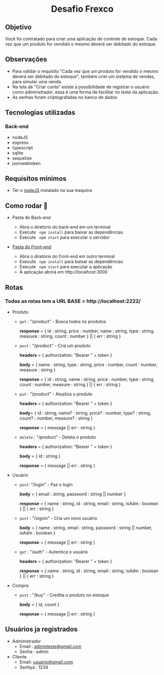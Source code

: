 <h1 align="center">Desafio Frexco</h1>

## Objetivo

Você foi contratado para criar uma aplicação de controle de estoque. Cada vez que um produto for vendido o mesmo deverá ser debitado do estoque.

## Observações

- Para validar o requisito "Cada vez que um produto for vendido o mesmo deverá ser debitado do estoque", também criei um sistema de vendas, para simular uma venda.
- Na tela de "Criar conta" existe a possibilidade de registrar o usuário como administrador, essa é uma forma de facilitar no teste da aplicação.
- As senhas foram criptografadas no banco de dados

## Tecnologias utilizadas

### Back-end

- nodeJS
- express
- typescript
- sqlite
- sequelize
- jsonwebtoken

## Requisitos mínimos

- Ter o [nodeJS](http://nodejs.org) instalado na sua maquina

## Como rodar 🚀

- Pasta do Back-end

  - Abra o diretório do back-end em um terminal
  - Execute ` npm install` para baixar as dependências
  - Execute ` npm start` para executar o servidor

- [Pasta do Front-end](https://github.com/Vinicius377/desafio-frexco-frontend)
  - Abra o diretório do front-end em outro terminal
  - Execute ` npm install` para baixar as dependências
  - Execute ` npm start` para executar a aplicação
  - A aplicação abrirá em http://localhost:3000

## Rotas

### Todas as rotas tem a URL BASE = http://localhost:2222/

- Produto

  - `get` : "/product" - Busca todos os produtos

    **response** = {
    id : string,
    price : number,
    name : string,
    type : string,
    measure : string,
    count : number
    } || {
    err : string
    }

  - `post` : "/product" - Cria um produto

    **headers** = {
    authorization: "Bearer " + token
    }

    **body** = {
    name : string,
    type : string,
    price : number,
    count : number,
    measure : string
    }

    **response** = {
    id : string,
    name : string,
    price : number,
    type : string,
    count : number,
    measure : string
    } || {
    err : string
    }

  - `put` : "/product" - Atualiza o produto

    **headers** = {
    authorization: "Bearer " + token
    }

    **body**= {
    id : string,
    name? : string,
    price? : number,
    type? : string,
    count? : number,
    measure? : string
    }

    **response** = {
    message || err : string
    }

  - `delete` : "/product" - Deleta o produto

    **headers** = {
    authorization: "Bearer " + token
    }

    **body** = {
    id : string
    }

    **response** = {
    message || err : string
    }

- Usuário

  - `post`: "/login" - Faz o login

    **body** = {
    email : string,
    password : string || number
    }

    **response** = {
    name : string,
    id : string,
    email : string,
    isAdm : boolean
    } || {
    err : string
    }

  - `post` : "/signin" - Cria um novo usuário

    **body** = {
    name : string,
    email : string,
    password : string || number,
    isAdm : boolean
    }

    **response** = {
    message || err : string
    }

  - `get` : "/auth" - Autentica o usuário

    **headers** = {
    authorization: "Bearer " + token
    }

    **response** = {
    name : string,
    id : string,
    email : string,
    isAdm : boolean
    } || {
    err : string
    }

- Compra

  - `post` : "/buy" - Credita o produto no estoque

    **body** = {
    id,
    count
    }

    **response** = {
    message || err : string
    }

## Usuários ja registrados

- Administrador
  - Email : adminteste@gmail.com
  - Senha : admin
- Cliente
  - Email: usuario@gmail.com
  - Senhya : 1234
